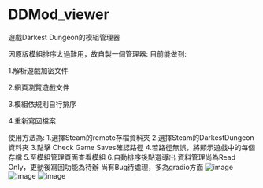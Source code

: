 # DDMod_viewer
遊戲Darkest Dungeon的模組管理器

因原版模組排序太過難用，故自製一個管理器:
目前能做到:

1.解析遊戲加密文件

2.網頁瀏覽遊戲文件

3.模組依規則自行排序

4.重新寫回檔案

使用方法為:
  1.選擇Steam的remote存檔資料夾
  2.選擇Steam的DarkestDungeon資料夾
  3.點擊 Check Game Saves確認路徑
  4.若路徑無誤，將顯示遊戲中的每個存檔
  5.至模組管理頁面查看模組
  6.自動排序後點選導出
  資料管理尚為Read Only，更動後寫回功能為待辦
尚有Bug待處理，多為gradio方面
![image](https://cdn.discordapp.com/attachments/804707001409601547/1213890746516504606/image.png?ex=65f71eda&is=65e4a9da&hm=b4c2d314e006a8d0b5037884ddaa892f98c49add6929e7fe0124c240585e11ac&)
![image](https://media.discordapp.net/attachments/804707001409601547/1213887429539536986/image.png?ex=65f71bc4&is=65e4a6c4&hm=0ea6d893e5964d370b77dd04bafde35918de310ca3b5e389ff36e4c76ea504c9&=&format=webp&quality=lossless&width=1190&height=660)
![image](https://media.discordapp.net/attachments/804707001409601547/1213887505707958302/image.png?ex=65f71bd6&is=65e4a6d6&hm=9cf3483b433c168550e15735d86445a95982bce6e9dd1b6b63dd3d6cfc0545c2&=&format=webp&quality=lossless&width=1440&height=633)

